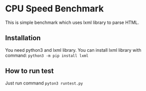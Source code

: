 # CPU Speed Benchmark

This is simple benchmark which uses lxml library to parse HTML.

## Installation

You need python3 and lxml library. You can install lxml library with command: `python3 -m pip install lxml`

## How to run test

Just run command `pyton3 runtest.py`
